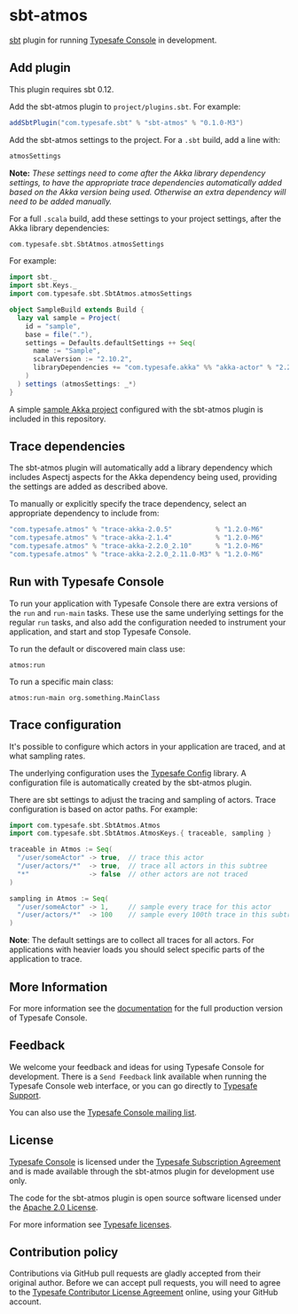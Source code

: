 sbt-atmos
=========

[sbt] plugin for running [Typesafe Console][console] in development.


Add plugin
----------

This plugin requires sbt 0.12.

Add the sbt-atmos plugin to `project/plugins.sbt`. For example:

```scala
addSbtPlugin("com.typesafe.sbt" % "sbt-atmos" % "0.1.0-M3")
```

Add the sbt-atmos settings to the project. For a `.sbt` build, add a line with:

```scala
atmosSettings
```

**Note:** *These settings need to come after the Akka library dependency
settings, to have the appropriate trace dependencies automatically added based
on the Akka version being used. Otherwise an extra dependency will need to be
added manually.*

For a full `.scala` build, add these settings to your project settings, after
the Akka library dependencies:

```scala
com.typesafe.sbt.SbtAtmos.atmosSettings
```

For example:

```scala
import sbt._
import sbt.Keys._
import com.typesafe.sbt.SbtAtmos.atmosSettings

object SampleBuild extends Build {
  lazy val sample = Project(
    id = "sample",
    base = file("."),
    settings = Defaults.defaultSettings ++ Seq(
      name := "Sample",
      scalaVersion := "2.10.2",
      libraryDependencies += "com.typesafe.akka" %% "akka-actor" % "2.2.0"
    )
  ) settings (atmosSettings: _*)
}
```

A simple [sample Akka project][sample] configured with the sbt-atmos plugin is
included in this repository.


Trace dependencies
------------------

The sbt-atmos plugin will automatically add a library dependency which includes
Aspectj aspects for the Akka dependency being used, providing the settings are
added as described above.

To manually or explicitly specify the trace dependency, select an appropriate
dependency to include from:

```scala
"com.typesafe.atmos" % "trace-akka-2.0.5"           % "1.2.0-M6"
"com.typesafe.atmos" % "trace-akka-2.1.4"           % "1.2.0-M6"
"com.typesafe.atmos" % "trace-akka-2.2.0_2.10"      % "1.2.0-M6"
"com.typesafe.atmos" % "trace-akka-2.2.0_2.11.0-M3" % "1.2.0-M6"
```


Run with Typesafe Console
-------------------------

To run your application with Typesafe Console there are extra versions of the
`run` and `run-main` tasks. These use the same underlying settings for the
regular `run` tasks, and also add the configuration needed to instrument your
application, and start and stop Typesafe Console.

To run the default or discovered main class use:

    atmos:run

To run a specific main class:

    atmos:run-main org.something.MainClass


Trace configuration
-------------------

It's possible to configure which actors in your application are traced, and at
what sampling rates.

The underlying configuration uses the [Typesafe Config][config] library. A
configuration file is automatically created by the sbt-atmos plugin.

There are sbt settings to adjust the tracing and sampling of actors. Trace
configuration is based on actor paths. For example:

```scala
import com.typesafe.sbt.SbtAtmos.Atmos
import com.typesafe.sbt.SbtAtmos.AtmosKeys.{ traceable, sampling }

traceable in Atmos := Seq(
  "/user/someActor" -> true,  // trace this actor
  "/user/actors/*"  -> true,  // trace all actors in this subtree
  "*"               -> false  // other actors are not traced
)

sampling in Atmos := Seq(
  "/user/someActor" -> 1,     // sample every trace for this actor
  "/user/actors/*"  -> 100    // sample every 100th trace in this subtree
)
```

**Note**: The default settings are to collect all traces for all actors.
For applications with heavier loads you should select specific parts of the
application to trace.


More Information
----------------

For more information see the [documentation] for the full production version of
Typesafe Console.


Feedback
--------

We welcome your feedback and ideas for using Typesafe Console for development.
There is a `Send Feedback` link available when running the Typesafe Console web
interface, or you can go directly to [Typesafe Support][support].

You can also use the [Typesafe Console mailing list][email].


License
-------

[Typesafe Console][console] is licensed under the [Typesafe Subscription Agreement][license]
and is made available through the sbt-atmos plugin for development use only.

The code for the sbt-atmos plugin is open source software licensed under the
[Apache 2.0 License][apache].

For more information see [Typesafe licenses][licenses].


Contribution policy
-------------------

Contributions via GitHub pull requests are gladly accepted from their original
author. Before we can accept pull requests, you will need to agree to the
[Typesafe Contributor License Agreement][cla] online, using your GitHub account.


[sbt]: https://github.com/sbt/sbt
[console]: http://typesafe.com/platform/runtime/console
[sample]: https://github.com/typesafehub/sbt-atmos/tree/v0.1.0-M3/sample/abc
[config]: https://github.com/typesafehub/config
[documentation]: http://resources.typesafe.com/docs/console
[support]: http://support.typesafe.com
[email]: http://groups.google.com/group/typesafe-console
[license]: http://github.com/typesafehub/sbt-atmos/blob/v0.1.0-M3/TypesafeSubscriptionAgreement.md
[apache]: http://www.apache.org/licenses/LICENSE-2.0.html
[licenses]: http://typesafe.com/legal/licenses
[cla]: http://www.typesafe.com/contribute/cla
